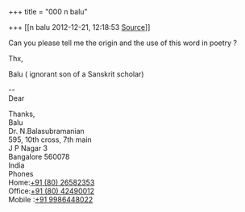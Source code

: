 +++
title = "000 n balu"

+++
[[n balu	2012-12-21, 12:18:53 [Source](https://groups.google.com/g/samskrita/c/S13OB3NdTq0)]]



Can you please tell me the origin and the use of this word in poetry ?

Thx,

Balu ( ignorant son of a Sanskrit scholar)  

  

--  
Dear  
  
Thanks,  
Balu  
Dr. N.Balasubramanian  
595, 10th cross, 7th main  
J P Nagar 3  
Bangalore 560078  
India  
Phones  
Home:[+91 (80) 26582353](tel:+91%2080%202658%202353)  
Office:[+91 (80) 42490012](tel:+91%2080%204249%200012)  
Mobile :[+91 9986448022](tel:+91%2099864%2048022)  

